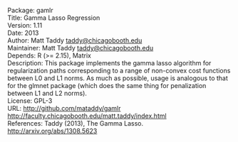 Package: gamlr  
Title:  Gamma Lasso Regression  
Version: 1.11  
Date: 2013  
Author: Matt Taddy <taddy@chicagobooth.edu>  
Maintainer: Matt Taddy <taddy@chicagobooth.edu>  
Depends: R (>= 2.15), Matrix    
Description: This package implements the gamma lasso algorithm for regularization paths corresponding to a range of non-convex cost functions between L0 and L1 norms.  As much as possible, usage is analogous to that for the glmnet package (which does the same thing for penalization between L1 and L2 norms).  
License: GPL-3  
URL: http://github.com/mataddy/gamlr   
	 http://faculty.chicagobooth.edu/matt.taddy/index.html   
References: Taddy (2013), The Gamma Lasso. http://arxiv.org/abs/1308.5623  
